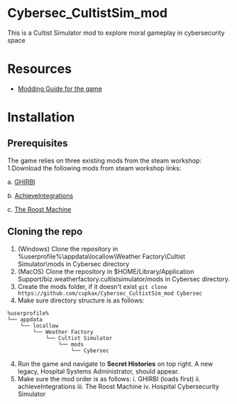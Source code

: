# Cybersec_CultistSim_mod
This is a Cultist Simulator mod to explore moral gameplay in cybersecurity space

# Resources
- [Modding Guide for the game](https://docs.google.com/document/d/1BZiUrSiT8kKvWIEvx5DObThL4HMGVI1CluJR20CWBU0/edit#heading=h.nzan7yxetc3l)



# Installation
## Prerequisites
The game relies on three existing mods from the steam workshop:
1.Download the following mods from steam workshop links:

  a. [GHIRBI](https://steamcommunity.com/sharedfiles/filedetails/?id=2901287611)
  
  b. [AchieveIntegrations](https://steamcommunity.com/sharedfiles/filedetails/?id=2363532185)
  
  c. [The Roost Machine](https://steamcommunity.com/workshop/filedetails/?id=2625527332)
  
## Cloning the repo
1. (Windows) Clone the repository in %userprofile%\appdata\locallow\Weather Factory\Cultist Simulator\mods in Cybersec directory
2. (MacOS) Clone the repository in $HOME/Library/Application Support/biz.weatherfactory.cultistsimulator/mods in Cybersec directory.
3. Create the mods folder, if it doesn't exist
   ```git clone https://github.com/cupkax/Cybersec_CultistSim_mod Cybersec```
4. Make sure directory structure is as follows:
```
%userprofile%
└── appdata
    └── locallow
        └── Weather Factory
            └── Cultist Simulator
                └── mods
                    └── Cybersec
```

4. Run the game and navigate to **Secret Histories** on top right. A new legacy, Hospital Systems Administrator, should appear.
5. Make sure the mod order is as follows:
   i. GHIRBI (loads first)
   ii. achieveIntegrations
   iii. The Roost Machine
   iv. Hospital Cybersecurity Simulator
